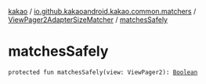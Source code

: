 [kakao](../../index.md) / [io.github.kakaoandroid.kakao.common.matchers](../index.md) / [ViewPager2AdapterSizeMatcher](index.md) / [matchesSafely](./matches-safely.md)

# matchesSafely

`protected fun matchesSafely(view: ViewPager2): `[`Boolean`](https://kotlinlang.org/api/latest/jvm/stdlib/kotlin/-boolean/index.html)